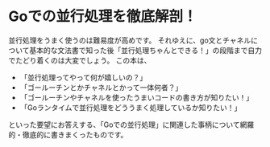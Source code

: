 # Goでの並行処理を徹底解剖！


並行処理をうまく使うのは難易度が高めです。
それゆえに、go文とチャネルについて基本的な文法書で知った後「並行処理ちゃんとできる！」の段階まで自力でたどり着くのは大変でしょう。
この本は、 

* 「並行処理ってやって何が嬉しいの？」
* 「ゴールーチンとかチャネルとかって一体何者？」
* 「ゴールーチンやチャネルを使ったうまいコードの書き方が知りたい！」
* 「Goランタイムで並行処理をどううまく処理しているか知りたい！」

といった要望にお答えする、「Goでの並行処理」に関連した事柄について網羅的・徹底的に書きまくったものです。

